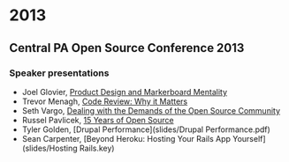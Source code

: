 2013
====

## Central PA Open Source Conference 2013

### Speaker presentations

* Joel Glovier, [Product Design and Markerboard Mentality](https://speakerdeck.com/jglovier/product-design-and-markerboard-mentality)
* Trevor Menagh, [Code Review: Why it Matters](http://trevmex.com/post/64521958998/code-review-why-it-matters-cposc-2013-talk-slides)
* Seth Vargo, [Dealing with the Demands of the Open Source Community](https://speakerdeck.com/sethvargo/dealing-with-the-demands-of-the-open-source-community)
* Russel Pavlicek, [15 Years of Open Source](slides/CPOSC-15_Years_of_Open_Source.pdf)
* Tyler Golden, [Drupal Performance](slides/Drupal Performance.pdf)
* Sean Carpenter, [Beyond Heroku: Hosting Your Rails App Yourself](slides/Hosting Rails.key)
